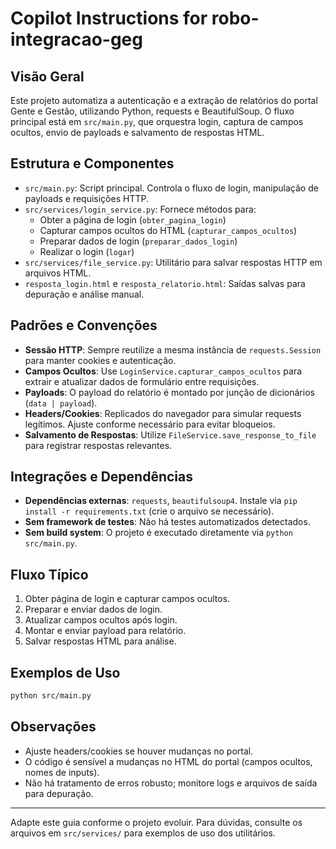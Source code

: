 # Copilot Instructions for robo-integracao-geg

## Visão Geral

Este projeto automatiza a autenticação e a extração de relatórios do portal Gente e Gestão, utilizando Python, requests e BeautifulSoup. O fluxo principal está em `src/main.py`, que orquestra login, captura de campos ocultos, envio de payloads e salvamento de respostas HTML.

## Estrutura e Componentes

- `src/main.py`: Script principal. Controla o fluxo de login, manipulação de payloads e requisições HTTP.
- `src/services/login_service.py`: Fornece métodos para:
  - Obter a página de login (`obter_pagina_login`)
  - Capturar campos ocultos do HTML (`capturar_campos_ocultos`)
  - Preparar dados de login (`preparar_dados_login`)
  - Realizar o login (`logar`)
- `src/services/file_service.py`: Utilitário para salvar respostas HTTP em arquivos HTML.
- `resposta_login.html` e `resposta_relatorio.html`: Saídas salvas para depuração e análise manual.

## Padrões e Convenções

- **Sessão HTTP**: Sempre reutilize a mesma instância de `requests.Session` para manter cookies e autenticação.
- **Campos Ocultos**: Use `LoginService.capturar_campos_ocultos` para extrair e atualizar dados de formulário entre requisições.
- **Payloads**: O payload do relatório é montado por junção de dicionários (`data | payload`).
- **Headers/Cookies**: Replicados do navegador para simular requests legítimos. Ajuste conforme necessário para evitar bloqueios.
- **Salvamento de Respostas**: Utilize `FileService.save_response_to_file` para registrar respostas relevantes.

## Integrações e Dependências

- **Dependências externas**: `requests`, `beautifulsoup4`. Instale via `pip install -r requirements.txt` (crie o arquivo se necessário).
- **Sem framework de testes**: Não há testes automatizados detectados.
- **Sem build system**: O projeto é executado diretamente via `python src/main.py`.

## Fluxo Típico

1. Obter página de login e capturar campos ocultos.
2. Preparar e enviar dados de login.
3. Atualizar campos ocultos após login.
4. Montar e enviar payload para relatório.
5. Salvar respostas HTML para análise.

## Exemplos de Uso

```bash
python src/main.py
```

## Observações

- Ajuste headers/cookies se houver mudanças no portal.
- O código é sensível a mudanças no HTML do portal (campos ocultos, nomes de inputs).
- Não há tratamento de erros robusto; monitore logs e arquivos de saída para depuração.

---

Adapte este guia conforme o projeto evoluir. Para dúvidas, consulte os arquivos em `src/services/` para exemplos de uso dos utilitários.

